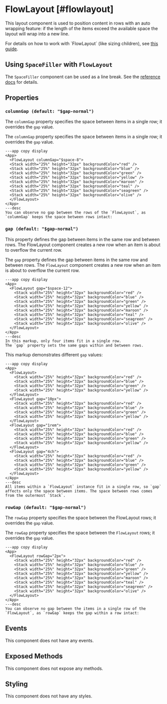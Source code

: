 # FlowLayout [#flowlayout]

This layout component is used to position content in rows with an auto wrapping feature: if the length of the items exceed the available space the layout will wrap into a new line.

For details on how to work with \`FlowLayout\` (like sizing children), see [this guide](../learning/using-components/layout-components.mdx#flowlayout).

## Using `SpaceFiller` with `FlowLayout`

The `SpaceFiller` component can be used as a line break.
See the [reference docs](./SpaceFiller.mdx) for details.

## Properties

### `columnGap (default: "$gap-normal")`

The `columnGap` property specifies the space between items in a single row; it overrides the `gap` value.

The `columnGap` property specifies the space between items in a single row; it overrides the `gap` value.

```xmlui-pg copy display name="Example: columnGap"
---app copy display
<App>
  <FlowLayout columnGap="$space-8">
  <Stack width="25%" height="32px" backgroundColor="red" />
  <Stack width="25%" height="32px" backgroundColor="blue" />
  <Stack width="25%" height="32px" backgroundColor="green" />
  <Stack width="25%" height="32px" backgroundColor="yellow" />
  <Stack width="25%" height="32px" backgroundColor="maroon" />
  <Stack width="25%" height="32px" backgroundColor="teal" />
  <Stack width="25%" height="32px" backgroundColor="seagreen" />
  <Stack width="25%" height="32px" backgroundColor="olive" />
  </FlowLayout>
</App>
---desc
You can observe no gap between the rows of the `FlowLayout`, as `columnGap` keeps the space between rows intact:
```

### `gap (default: "$gap-normal")`

This property defines the gap between items in the same row and between rows. The FlowLayout component creates a new row when an item is about to overflow the current row.

The `gap` property defines the gap between items in the same row and between rows. The `FlowLayout` component creates a new row when an item is about to overflow the current row.

```xmlui-pg copy display name="Example: gap"
---app copy display
<App>
  <FlowLayout gap="$space-12">
    <Stack width="25%" height="32px" backgroundColor="red" />
    <Stack width="25%" height="32px" backgroundColor="blue" />
    <Stack width="25%" height="32px" backgroundColor="green" />
    <Stack width="25%" height="32px" backgroundColor="yellow" />
    <Stack width="25%" height="32px" backgroundColor="maroon" />
    <Stack width="25%" height="32px" backgroundColor="teal" />
    <Stack width="25%" height="32px" backgroundColor="seagreen" />
    <Stack width="25%" height="32px" backgroundColor="olive" />
  </FlowLayout>
</App>
---desc
In this markup, only four items fit in a single row. 
The `gap` property sets the same gaps within and between rows.
```

This markup demonstrates different `gap` values:

```xmlui-pg copy display name="Example: different size units"
---app copy display
<App>
  <FlowLayout>
    <Stack width="25%" height="32px" backgroundColor="red" />
    <Stack width="25%" height="32px" backgroundColor="blue" />
    <Stack width="25%" height="32px" backgroundColor="green" />
    <Stack width="25%" height="32px" backgroundColor="yellow" />
  </FlowLayout>
  <FlowLayout gap="10px">
    <Stack width="25%" height="32px" backgroundColor="red" />
    <Stack width="25%" height="32px" backgroundColor="blue" />
    <Stack width="25%" height="32px" backgroundColor="green" />
    <Stack width="25%" height="32px" backgroundColor="yellow" />
  </FlowLayout>
  <FlowLayout gap="1rem">
    <Stack width="25%" height="32px" backgroundColor="red" />
    <Stack width="25%" height="32px" backgroundColor="blue" />
    <Stack width="25%" height="32px" backgroundColor="green" />
    <Stack width="25%" height="32px" backgroundColor="yellow" />
  </FlowLayout>
  <FlowLayout gap="4ch">
    <Stack width="25%" height="32px" backgroundColor="red" />
    <Stack width="25%" height="32px" backgroundColor="blue" />
    <Stack width="25%" height="32px" backgroundColor="green" />
    <Stack width="25%" height="32px" backgroundColor="yellow" />
  </FlowLayout>
</App>
---desc
All items within a `FlowLayout` instance fit in a single row, so `gap` affects only the space between items. The space between rows comes from the outermost `Stack`.
```

### `rowGap (default: "$gap-normal")`

The `rowGap` property specifies the space between the FlowLayout rows; it overrides the `gap` value.

The `rowGap` property specifies the space between the `FlowLayout` rows; it overrides the `gap` value.

```xmlui-pg copy display name="Example: rowGap"
---app copy display
<App>
  <FlowLayout rowGap="2px">
    <Stack width="25%" height="32px" backgroundColor="red" />
    <Stack width="25%" height="32px" backgroundColor="blue" />
    <Stack width="25%" height="32px" backgroundColor="green" />
    <Stack width="25%" height="32px" backgroundColor="yellow" />
    <Stack width="25%" height="32px" backgroundColor="maroon" />
    <Stack width="25%" height="32px" backgroundColor="teal" />
    <Stack width="25%" height="32px" backgroundColor="seagreen" />
    <Stack width="25%" height="32px" backgroundColor="olive" />
  </FlowLayout>
</App>
---desc
You can observe no gap between the items in a single row of the `FlowLayout`, as `rowGap` keeps the gap within a row intact:
```

## Events

This component does not have any events.

## Exposed Methods

This component does not expose any methods.

## Styling

This component does not have any styles.
